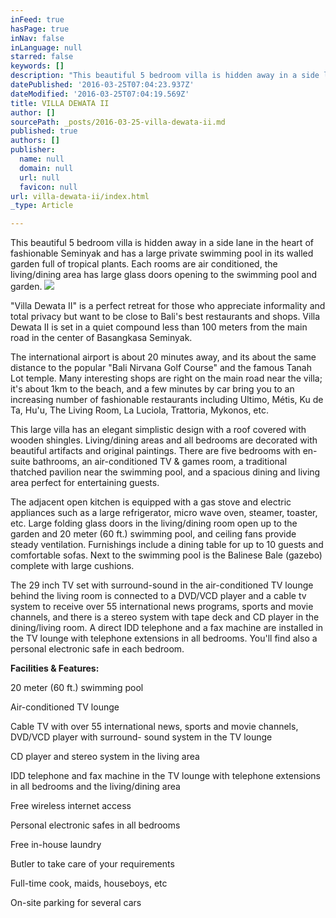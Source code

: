 ```yaml
---
inFeed: true
hasPage: true
inNav: false
inLanguage: null
starred: false
keywords: []
description: "This beautiful 5 bedroom villa is hidden away in a side lane in the heart of fashionable Seminyak and has a large private swimming pool in its walled garden full of tropical plants. Each rooms are air conditioned, the living/dining area has large glass doors opening to the swimming pool and garden.\_"
datePublished: '2016-03-25T07:04:23.937Z'
dateModified: '2016-03-25T07:04:19.569Z'
title: VILLA DEWATA II
author: []
sourcePath: _posts/2016-03-25-villa-dewata-ii.md
published: true
authors: []
publisher:
  name: null
  domain: null
  url: null
  favicon: null
url: villa-dewata-ii/index.html
_type: Article

---
```

This beautiful 5 bedroom villa is hidden away in a side lane in the heart of fashionable Seminyak and has a large private swimming pool in its walled garden full of tropical plants. Each rooms are air conditioned, the living/dining area has large glass doors opening to the swimming pool and garden. ![](https://the-grid-user-content.s3-us-west-2.amazonaws.com/57bfafc3-4d41-4191-bf3e-e3445994527f.jpg)

"Villa Dewata II" is a perfect retreat for those who appreciate informality and total privacy but want to be close to Bali's best restaurants and shops. Villa Dewata II is set in a quiet compound less than 100 meters from the main road in the center of Basangkasa Seminyak. 

The international airport is about 20 minutes away, and its about the same distance to the popular "Bali Nirvana Golf Course" and the famous Tanah Lot temple. Many interesting shops are right on the main road near the villa; it's about 1km to the beach, and a few minutes by car bring you to an increasing number of fashionable restaurants including Ultimo, Métis, Ku de Ta, Hu'u, The Living Room, La Luciola, Trattoria, Mykonos, etc.

This large villa has an elegant simplistic design with a roof covered with wooden shingles. Living/dining areas and all bedrooms are decorated with beautiful artifacts and original paintings. There are five bedrooms with en-suite bathrooms, an air-conditioned TV & games room, a traditional thatched pavilion near the swimming pool, and a spacious dining and living area perfect for entertaining guests.

The adjacent open kitchen is equipped with a gas stove and electric appliances such as a large refrigerator, micro wave oven, steamer, toaster, etc. Large folding glass doors in the living/dining room open up to the garden and 20 meter (60 ft.) swimming pool, and ceiling fans provide steady ventilation. Furnishings include a dining table for up to 10 guests and comfortable sofas. Next to the swimming pool is the Balinese Bale (gazebo) complete with large cushions.

The 29 inch TV set with surround-sound in the air-conditioned TV lounge behind the living room is connected to a DVD/VCD player and a cable tv system to receive over 55 international news programs, sports and movie channels, and there is a stereo system with tape deck and CD player in the dining/living room. A direct IDD telephone and a fax machine are installed in the TV lounge with telephone extensions in all bedrooms. You'll find also a personal electronic safe in each bedroom.

**Facilities & Features:**

20 meter (60 ft.) swimming pool

Air-conditioned TV lounge

Cable TV with over 55 international news, sports and movie channels, DVD/VCD player with surround- sound system in the TV lounge

CD player and stereo system in the living area

IDD telephone and fax machine in the TV lounge with telephone extensions in all bedrooms and the living/dining area

Free wireless internet access

Personal electronic safes in all bedrooms

Free in-house laundry

Butler to take care of your requirements

Full-time cook, maids, houseboys, etc

On-site parking for several cars